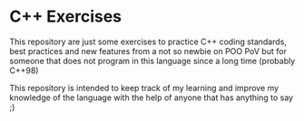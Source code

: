 # C++ Exercises

This repository are just some exercises to practice C++ coding standards, best practices and new 
features from a not so newbie on POO PoV but for someone that does not program in this language 
since a long time (probably C++98) 

This repository is intended to keep track of my learning and improve my knowledge of the language with 
the help of anyone that has anything to say ;)
